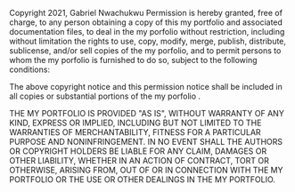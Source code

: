 Copyright 2021, Gabriel Nwachukwu
Permission is hereby granted, free of charge, to any person obtaining a copy of this my portfolio and associated documentation files, to deal in the my porfolio without restriction, including without limitation the rights to use, copy, modify, merge, publish, distribute, sublicense, and/or sell copies of the my porfolio, and to permit persons to whom the my porfolio  is furnished to do so, subject to the following conditions:

The above copyright notice and this permission notice shall be included in all copies or substantial portions of the my porfolio .

THE MY PORTFOLIO IS PROVIDED "AS IS", WITHOUT WARRANTY OF ANY KIND, EXPRESS OR IMPLIED, INCLUDING BUT NOT LIMITED TO THE WARRANTIES OF MERCHANTABILITY, FITNESS FOR A PARTICULAR PURPOSE AND NONINFRINGEMENT. IN NO EVENT SHALL THE AUTHORS OR COPYRIGHT HOLDERS BE LIABLE FOR ANY CLAIM, DAMAGES OR OTHER LIABILITY, WHETHER IN AN ACTION OF CONTRACT, TORT OR OTHERWISE, ARISING FROM, OUT OF OR IN CONNECTION WITH THE MY PORTFOLIO OR THE USE OR OTHER DEALINGS IN THE MY PORTFOLIO.
